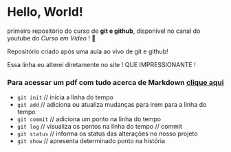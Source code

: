 # Hello, World!
primeiro repositório do curso de **git e github**, disponível no canal do youtube do *Curso em Vídeo* ! :vulcan_salute:

Repositório criado após uma aula ao vivo de git e github!
 
Essa linha eu alterei diretamente no site ! QUE IMPRESSIONANTE !
 
### Para acessar um pdf com tudo acerca de Markdown [clique aqui](https://github.com/gustavoguanabara/git-github)

- `git init` // inicia a linha do tempo
- `git add` // adiciona ou atualiza mudanças para irem para a linha do tempo
- `git commit` // adiciona um ponto na linha do tempo
- `git log` // visualiza os pontos na linha do tempo // commit
- `git status` // informa os status das alterações no nosso projeto
- `git show` // apresenta determinado ponto na história
